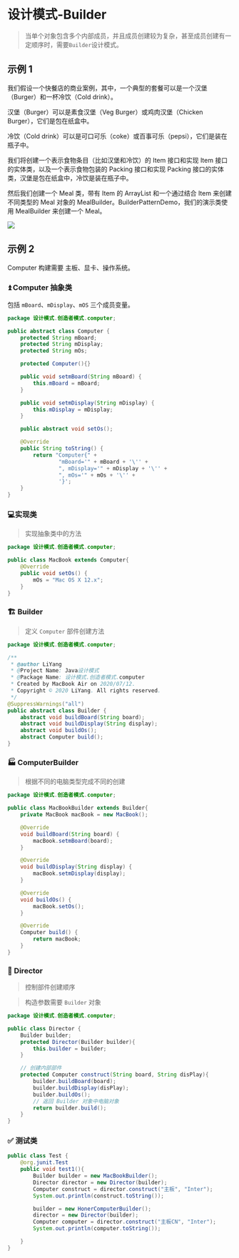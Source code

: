 # 设计模式-Builder

> 当单个对象包含多个内部成员，并且成员创建较为复杂，甚至成员创建有一定顺序时，需要`Builder`设计模式。



## 示例 1

我们假设一个快餐店的商业案例，其中，一个典型的套餐可以是一个汉堡（Burger）和一杯冷饮（Cold drink）。

汉堡（Burger）可以是素食汉堡（Veg Burger）或鸡肉汉堡（Chicken Burger），它们是包在纸盒中。

冷饮（Cold drink）可以是可口可乐（coke）或百事可乐（pepsi），它们是装在瓶子中。

我们将创建一个表示食物条目（比如汉堡和冷饮）的 Item 接口和实现 Item 接口的实体类，以及一个表示食物包装的 Packing 接口和实现 Packing 接口的实体类，汉堡是包在纸盒中，冷饮是装在瓶子中。

然后我们创建一个 Meal 类，带有 Item 的 ArrayList 和一个通过结合 Item 来创建不同类型的 Meal 对象的 MealBuilder。BuilderPatternDemo，我们的演示类使用 MealBuilder 来创建一个 Meal。

![](https://gitee.com/KawYang/image/raw/master/img/20200712155953.png)



## 示例 2

Computer 构建需要 主板、显卡、操作系统。

### :arrow_double_up: Computer 抽象类

包括 `mBoard`、`mDisplay`、`mOS` 三个成员变量。

```java
package 设计模式.创造者模式.computer;

public abstract class Computer {
    protected String mBoard;
    protected String mDisplay;
    protected String mOs;

    protected Computer(){}

    public void setmBoard(String mBoard) {
        this.mBoard = mBoard;
    }

    public void setmDisplay(String mDisplay) {
        this.mDisplay = mDisplay;
    }

    public abstract void setOs();

    @Override
    public String toString() {
        return "Computer{" +
                "mBoard='" + mBoard + '\'' +
                ", mDisplay='" + mDisplay + '\'' +
                ", mOs='" + mOs + '\'' +
                '}';
    }
}

```



### 💻实现类

> 实现抽象类中的方法

```java
package 设计模式.创造者模式.computer;

public class MacBook extends Computer{
    @Override
    public void setOs() {
        mOs = "Mac OS X 12.x";
    }
}
```

### :building_construction: Builder

> 定义 `Computer` 部件创建方法

```java
package 设计模式.创造者模式.computer;

/**
 * @author LiYang
 * @Project Name: Java设计模式
 * @Package Name: 设计模式.创造者模式.computer
 * Created by MacBook Air on 2020/07/12.
 * Copyright © 2020 LiYang. All rights reserved.
 */
@SuppressWarnings("all")
public abstract class Builder {
    abstract void buildBoard(String board);
    abstract void buildDisplay(String display);
    abstract void buildOs();
    abstract Computer build();
}

```

### :factory: ComputerBuilder

> 根据不同的电脑类型完成不同的创建

```java
package 设计模式.创造者模式.computer;

public class MacBookBuilder extends Builder{
    private MacBook macBook = new MacBook();

    @Override
    void buildBoard(String board) {
        macBook.setmBoard(board);
    }

    @Override
    void buildDisplay(String display) {
        macBook.setmDisplay(display);
    }

    @Override
    void buildOs() {
        macBook.setOs();
    }

    @Override
    Computer build() {
        return macBook;
    }
}

```



### :diamond_shape_with_a_dot_inside: Director

> 控制部件创建顺序

> 构造参数需要 `Builder` 对象

```java
package 设计模式.创造者模式.computer;

public class Director {
    Builder builder;
    protected Director(Builder builder){
        this.builder = builder;
    }

    // 创建内部部件
    protected Computer construct(String board, String disPlay){
        builder.buildBoard(board);
        builder.buildDisplay(disPlay);
        builder.buildOs();
        // 返回 Builder 对象中电脑对象
        return builder.build();
    }
}

```

### :white_check_mark: 测试类

```java
public class Test {
    @org.junit.Test
    public void test1(){
        Builder builder = new MacBookBuilder();
        Director director = new Director(builder);
        Computer construct = director.construct("主板", "Inter");
        System.out.println(construct.toString());

        builder = new HonerComputerBuilder();
        director = new Director(builder);
        Computer computer = director.construct("主板CN", "Inter");
        System.out.println(computer.toString());

    }
}
```



